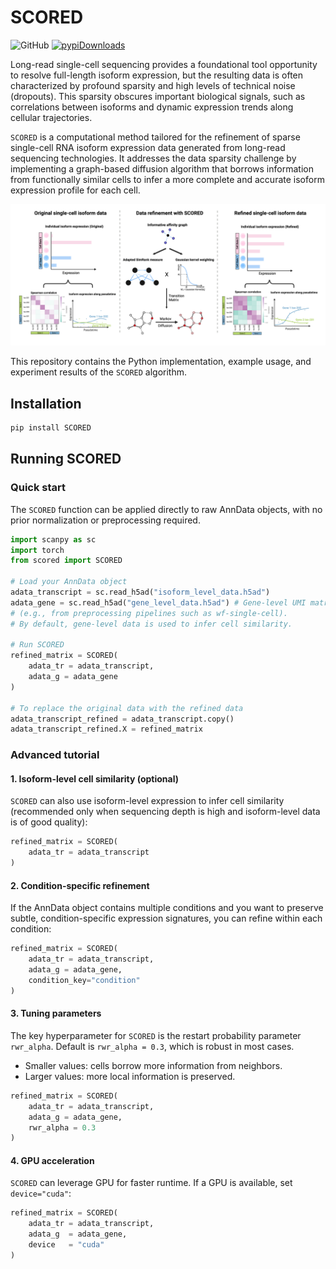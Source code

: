 # SCORED 

![GitHub](https://img.shields.io/github/license/CHPGenetics/SCORED) [![pypiDownloads](https://static.pepy.tech/badge/scored)](https://pepy.tech/project/scored)

Long-read single-cell sequencing provides a foundational tool opportunity to resolve full-length isoform expression, but the resulting data is often characterized by profound sparsity and high levels of technical noise (dropouts). This sparsity obscures important biological signals, such as correlations between isoforms and dynamic expression trends along cellular trajectories.

`SCORED` is a computational method tailored for the refinement of sparse single-cell RNA isoform expression data generated from long-read sequencing technologies. It addresses the data sparsity challenge by implementing a graph-based diffusion algorithm that borrows information from functionally similar cells to infer a more complete and accurate isoform expression profile for each cell. 

![Overview of the SCORED algorithm](./pictures/overview.png)

This repository contains the Python implementation, example usage, and experiment results of the `SCORED` algorithm.

## Installation

```bash
pip install SCORED
```

## Running SCORED

### Quick start

The `SCORED` function can be applied directly to raw AnnData objects, with no prior normalization or preprocessing required.

```python
import scanpy as sc
import torch
from scored import SCORED

# Load your AnnData object
adata_transcript = sc.read_h5ad("isoform_level_data.h5ad")
adata_gene = sc.read_h5ad("gene_level_data.h5ad") # Gene-level UMI matrix that accompanies isoform-level data 
# (e.g., from preprocessing pipelines such as wf-single-cell).
# By default, gene-level data is used to infer cell similarity.

# Run SCORED
refined_matrix = SCORED(
    adata_tr = adata_transcript,
    adata_g = adata_gene
)

# To replace the original data with the refined data
adata_transcript_refined = adata_transcript.copy()
adata_transcript_refined.X = refined_matrix
```

### Advanced tutorial

#### 1. Isoform-level cell similarity (optional)

`SCORED` can also use isoform-level expression to infer cell similarity (recommended only when sequencing depth is high and isoform-level data is of good quality):

```python
refined_matrix = SCORED(
    adata_tr = adata_transcript
)
```
#### 2. Condition-specific refinement

If the AnnData object contains multiple conditions and you want to preserve subtle, condition-specific expression signatures, you can refine within each condition:

```python
refined_matrix = SCORED(
    adata_tr = adata_transcript,
    adata_g = adata_gene,
    condition_key="condition"
)
```
#### 3. Tuning parameters

The key hyperparameter for `SCORED` is the restart probability parameter `rwr_alpha`. Default is `rwr_alpha = 0.3`,  which is robust in most cases. 
* Smaller values: cells borrow more information from neighbors.
* Larger values: more local information is preserved.

```python
refined_matrix = SCORED(
    adata_tr = adata_transcript,
    adata_g = adata_gene,
    rwr_alpha = 0.3
) 
```

#### 4. GPU acceleration

`SCORED` can leverage GPU for faster runtime. If a GPU is available, set `device="cuda"`:

```python
refined_matrix = SCORED(
    adata_tr = adata_transcript,
    adata_g  = adata_gene,
    device   = "cuda"
)
```




